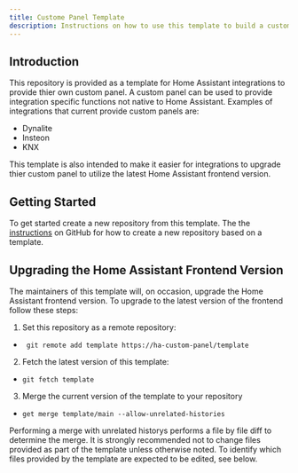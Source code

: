 ```yaml
---
title: Custome Panel Template
description: Instructions on how to use this template to build a custom panel for Home Assistant.
---
```


## Introduction

This repository is provided as a template for Home Assistant integrations to provide thier own custom panel. 
A custom panel can be used to provide integration specific functions not native to Home Assistant. Examples of integrations
that current provide custom panels are:
 - Dynalite
 - Insteon
 - KNX

 This template is also intended to make it easier for integrations to upgrade thier custom panel to utilize the latest Home Assistant frontend
 version.

## Getting Started

To get started create a new repository from this template.  The the [instructions] on GitHub for how to create a new repository based
on a template.

[instructions]: https://docs.github.com/en/repositories/creating-and-managing-repositories/creating-a-repository-from-a-template

## Upgrading the Home Assistant Frontend Version

The maintainers of this template will, on occasion, upgrade the Home Assistant frontend version. To upgrade to the latest version of the frontend
follow these steps:

1. Set this repository as a remote repository:
  - ` git remote add template https://ha-custom-panel/template`
2. Fetch the latest version of this template:
  - `git fetch template`
3. Merge the current version of the template to your repository
  - `get merge template/main --allow-unrelated-histories`


<p class="warning">Performing a merge with unrelated historys performs a file by file diff to determine the merge. It is strongly recommended not to change files 
provided as part of the template unless otherwise noted. To identify which files provided by the template are expected to be edited, see <some section> below.</p>